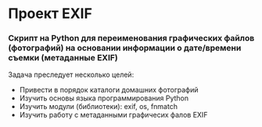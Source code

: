 # Проект EXIF
### Скрипт на Python для переименования графических файлов (фотографий) на основании информации о дате/времени съемки (метаданные EXIF)

Задача преследует несколько целей:
+ Привести в порядок каталоги домашних фотографий
+ Изучить основы языка программирования Python
+ Изучить модули (библиотеки): exif, os, fnmatch
+ Изучить работу с метаданными графичесих фалов EXIF

